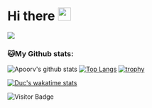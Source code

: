 # Hi there <img src="https://github.com/TheDudeThatCode/TheDudeThatCode/blob/master/Assets/Hi.gif" width="29px">


![](https://camo.githubusercontent.com/992babdffd8c74a1502de375fbdf7e4d54773242/68747470733a2f2f6d656469612e67697068792e636f6d2f6d656469612f53576f536b4e36447854737a71494b4571762f67697068792e676966)

 

 

### 🐱My Github stats:
![Apoorv's github stats](https://github-readme-stats.vercel.app/api?username=cas8398&show_icons=true&title_color=ffc857&icon_color=8ac926&text_color=daf7dc&bg_color=151515&hide=["stars"])
[![Top Langs](https://github-readme-stats.vercel.app/api/top-langs/?username=cas8398&layout=compact&text_color=daf7dc&bg_color=151515)](https://github.com/anuraghazra/github-readme-stats)
[![trophy](https://github-profile-trophy.vercel.app/?username=cas8398&theme=vue&margin-w=15)](https://github.com/ryo-ma/github-profile-trophy)
 
<!--START_SECTION:waka-->  
<!--END_SECTION:waka-->

[![Duc's wakatime stats](https://github-readme-stats.vercel.app/api/wakatime?username=cas8398&theme=vue&layout=compact)](https://github.com/anuraghazra/github-readme-stats)

![Visitor Badge](https://visitor-badge.laobi.icu/badge?page_id=cas8398)
